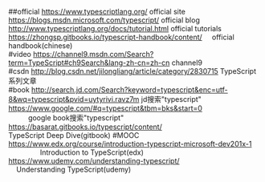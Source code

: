 ##official
https://www.typescriptlang.org/ official site<br>
https://blogs.msdn.microsoft.com/typescript/  official blog<br>
http://www.typescriptlang.org/docs/tutorial.html  official  tutorials<br>
https://zhongsp.gitbooks.io/typescript-handbook/content/     official handbook(chinese)<br>
#video
https://channel9.msdn.com/Search?term=TypeScript#ch9Search&lang-zh-cn=zh-cn  channel9<br>
#csdn
http://blog.csdn.net/jilongliang/article/category/2830715  TypeScript系列文章<br>
#book
http://search.jd.com/Search?keyword=typescript&enc=utf-8&wq=typescript&pvid=uytyrivi.ravz7m jd搜索"typescript"<br>
https://www.google.com/#q=typescript&tbm=bks&start=0                                        google book搜索"typescript"<br>
https://basarat.gitbooks.io/typescript/content/                                             TypeScript Deep Dive(gitbook)
#MOOC
https://www.edx.org/course/introduction-typescript-microsoft-dev201x-1                      Introduction to TypeScript(edx)<br>
https://www.udemy.com/understanding-typescript/                                             Understanding TypeScript(udemy)<br>
